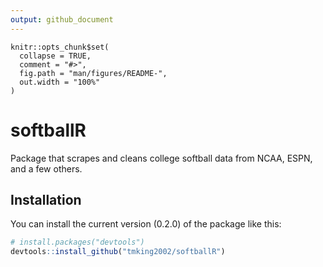 ```yaml
---
output: github_document
---
```


<!-- README.md is generated from README.Rmd. Please edit that file -->

```{r, include = FALSE}
knitr::opts_chunk$set(
  collapse = TRUE,
  comment = "#>",
  fig.path = "man/figures/README-",
  out.width = "100%"
)
```

# softballR
Package that scrapes and cleans college softball data from NCAA, ESPN, and a few others.

## Installation

You can install the current version (0.2.0) of the package like this:
      
``` r
# install.packages("devtools")
devtools::install_github("tmking2002/softballR")
```
